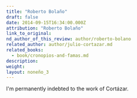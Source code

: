 ```yaml
---
title: "Roberto Bolaño"
draft: false
date: 2014-09-15T16:34:00.000Z
attribution: "Roberto Bolaño"
link_to_original:
nd_author_of_this_review: author/roberto-bolano
related_author: author/julio-cortazar.md
related_books:
  - book/cronopios-and-famas.md
description:
weight:
layout: noneño_3
---
```

I'm permanently indebted to the work of Cortázar.


